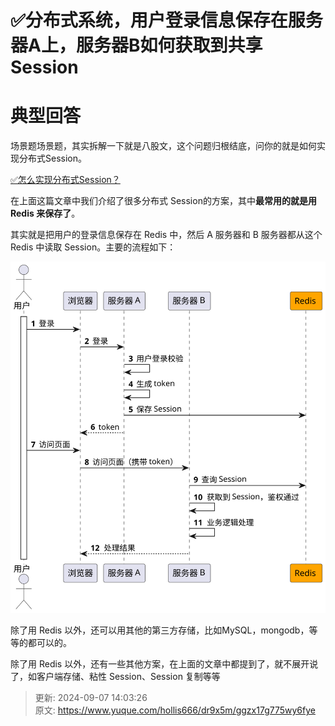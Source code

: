 # ✅分布式系统，用户登录信息保存在服务器A上，服务器B如何获取到共享Session

# 典型回答


场景题场景题，其实拆解一下就是八股文，这个问题归根结底，问你的就是如何实现分布式Session。



[✅怎么实现分布式Session？](https://www.yuque.com/hollis666/dr9x5m/xbgu80vgxnhhb438)



在上面这篇文章中我们介绍了很多分布式 Session的方案，其中**最常用的就是用 Redis 来保存了**。



其实就是把用户的登录信息保存在 Redis 中，然后 A 服务器和 B 服务器都从这个 Redis 中读取 Session。主要的流程如下：



![317df68bef78f125aaa0494a7b6af498.svg](./img/V5a0Qy1uYlUKeWJd/317df68bef78f125aaa0494a7b6af498-884266.svg)



除了用 Redis 以外，还可以用其他的第三方存储，比如MySQL，mongodb，等等的都可以的。



除了用 Redis 以外，还有一些其他方案，在上面的文章中都提到了，就不展开说了，如客户端存储、粘性 Session、Session 复制等等



> 更新: 2024-09-07 14:03:26  
> 原文: <https://www.yuque.com/hollis666/dr9x5m/ggzx17g775wy6fye>
